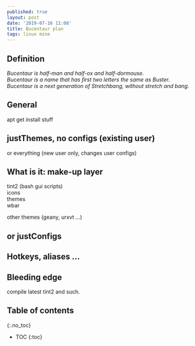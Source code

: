 ```yaml
---
published: true
layout: post
date: '2019-07-16 11:08'
title: Bucentaur plan
tags: linux mine 
---
```

## Definition

*Bucentaur is half-man and half-ox and half-dormouse.  
Bucentaur is a name that has first two letters the same as Buster.  
Bucentaur is a next generation of Stretchbang, without stretch and bang.*

## General

apt get install stuff

## justThemes, no configs (existing user)

or everything (new user only, changes user configs)

## What is it: make-up layer

tint2 (bash gui scripts)    
icons  
themes  
wbar  

other themes (geany, urxvt ...)

## or justConfigs  

## Hotkeys, aliases ...

## Bleeding edge

compile latest tint2 and such.

## Table of contents
{:.no_toc}

* TOC
{:toc}
